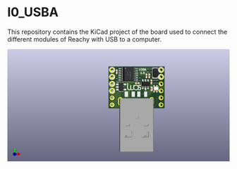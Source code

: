 # l0_USBA
This repository contains the KiCad project of the board used to connect the different modules of Reachy with USB to a computer.


![L0 USBA picture](l0_USBA.png)
